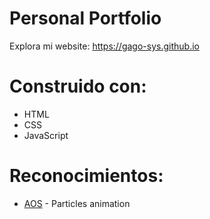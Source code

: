 # Personal Portfolio

Explora mi website: https://gago-sys.github.io

# Construido con:

- HTML
- CSS
- JavaScript

# Reconocimientos:
- [AOS](https://github.com/VincentGarreau/particles.js/) - Particles animation
